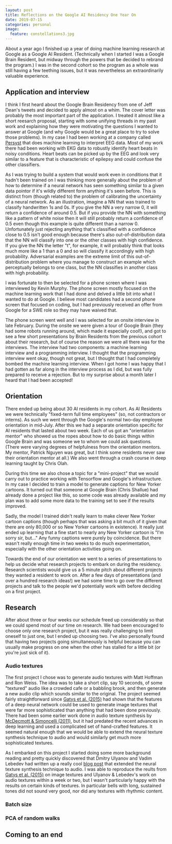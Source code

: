 ```yaml
---
layout: post
title: Reflections on the Google AI Residency One Year On
date: 2019-07-15
categories: personal
image:
  feature: constellations3.jpg
---
```


About a year ago I finished up a year of doing machine learning research at
Google as a Google AI Resident.  (Technically when I started I was a Google
Brain Resident, but midway through the powers that be decided to rebrand the
program.)  I was in the second cohort so the program as a whole was still having
a few teething issues, but it was nevertheless an extraordinarily valuable
experience.

## Application and interview

I think I first heard about the Google Brain Residency from one of Jeff Dean's
tweets and decided to apply almost on a whim.  The cover letter was probably the
most important part of the application.  I treated it almost like a short
reesarch proposal, starting with some unifying threads in my past work and
explaining how they were motivating the questions I wanted to answer at Google
(and why Google would be a great place to try to solve those problems).  In my
case I had been working at a company called [Persyst](https://www.persyst.com)
that does machine learning to interpret EEG data.  Most of my work there had
been working with EKG data to robustly identify heart beats in noisy conditions.
Heart beats can be picked up by the EEG and look very similar to a feature that
is characteristic of epilepsy and could confuse the other classifiers.

As I was trying to build a system that would work even in conditions that it
hadn't been trained on I was thinking more generally about the problem of how to
determine if a neural network has seen something similar to a given data pointor
if it's wildly different form anything it's seen before.  This is distinct from
(though related to) the problem of calibrating the uncertainty of a neural
network.  As an illustration, imagine a NN that was trained to classify
handwritten 1s and 0s.  If you give the NN a very narrow 0, it will return a
confidence of around 0.5.  But if you provide the NN with something like a
pattern of white noise then it will still probably return a confidence of 0.5
even though this example is quite different than a narrow 0.  Unfortunately just
rejecting anything that's classified with a confidence close to 0.5 isn't good
enough because there's also out-of-distribution data that the NN will classify
into one or the other classes with high confidence.  If you give the NN the
letter "t", for example, it will probably think that looks much more like a 1
than a 0 and so will classify it accordingly with high probability.  Adversarial
examples are the extreme limit of this out-of-distribution problem where you
manage to construct an example which perceptually belongs to one class, but the
NN classifies in another class with high probability.

I was fortunate to then be selected for a phone screen where I was interviewed
by Kevin Murphy.  The phone screen mostly focused on the machine learning work
that I had done and delved a little bit into what I wanted to do at Google.  I
believe most candidates had a second phone screen that focused on coding, but I
had previously received an offer from Google for a SWE role so they may have
waived that.

The phone screen went well and I was selected for an onsite interview in late
February.  During the onsite we were given a tour of Google Brain (they had some
robots running around, which made it especially cool!), and got to see a few
short presentations by Brain Residents from the previous cohort about their
research, but of course the reason we were all there was for the interviews.
The interview had two components: a machine learning interview and a programming
interview.  I thought that the programming interview went okay, though not
great, but I thought that I had completely bombed the machine learning
interview.  When I got home I was happy that I had gotten as far along in the
interview process as I did, but was fully prepared to receive a rejection.  But
to my surprise about a month later I heard that I had been accepted!

## Orientation

There ended up being about 30 AI residents in my cohort.  As AI Residents we
were technically "fixed-term full time employees" (so, not contractors or
interns).  As such we went through the Google's normal two-day employee
orientation in mid-July.  After this we had a separate orientation specific for
AI residents that lasted about two week.  Each of us got an "orientation mentor"
who showed us the ropes about how to do basic things within Google Brain and was
someone we to whom we could ask questions.  (There were varying degrees of
helpfulness from the orientation mentors.  My mentor, Patrick Nguyen was great,
but I think some residents never saw their orientation mentor at all.)  We also
went through a crash course in deep learning taught by Chris Olah.

During this time we also chose a topic for a "mini-project" that we would carry
out to practice working with Tensorflow and Google's infrastructure.  In my case
I decided to train a model to generate captions for New Yorker cartoons.  It
turned out that someone at Google Brain (Chris Shallue) had already done a
project like this, so some code was already available and my plan was to add
some more data to the training set to see if the results improved.

Sadly, the model I trained didn't really learn to make clever New Yorker cartoon
captions (though perhaps that was asking a bit much of it given that there are
only 80,000 or so New Yorker cartoons in existence).  It really just ended up
learning that a fine start to nearly any New Yorker cartoon is "I'm sorry sir,
but..."  Any funny captions were purely by coincidence.  But there wasn't really
enough time in two weeks to do much experimentation, especially with the other
orientation activities going on.

Towards the end of our orientation we went to a series of presentations to help
us decide what research projects to embark on during the residency.  Research
scientists would give us a 5 minute pitch about different projects they wanted a
resident to work on.  After a few days of presentations (and over a hundred
research ideas!) we had some time to go over the different projects and talk to
the people we'd potentially work with before deciding on a first project.

## Research

After about three or four weeks our schedule freed up considerably so that we
could spend most of our time on research.  We had been encouraged to choose only
one research project, but it was really challenging to limit oneself to just
one, but I ended up choosing two.  I've also personally found that having two
projects going simultaneously is helpful because you can usually make progress
on one when the other has stalled for a little bit (or you're just sick of it).

### Audio textures

The first project I chose was to generate audio textures with Matt Hoffman and
Ron Weiss.  The idea was to take a short clip, say 10 seconds, of some
"textured" audio like a crowded cafe or a babbling brook, and then generate a
new audio clip which sounds similar to the original.  The project seemed fairly
straightforward since [Gatys et al. (2015)][1] had shown that the features of a
deep neural network could be used to generate image textures that were far more
sophisticated than anything that had been done previously.  There had been some
earlier work done in audio texture synthesis by [McDecmott & Simoncelli
(2011)][2], but it had predated the recent
advances in deep learning and used a complicated set of hand-crafted features.  It seemed
natural enough that we would be able to extend the neural texture synthesis
technique to audio and would similarly get much more sophisticated textures.

As I embarked on this project I started doing some more background reading and
pretty quickly discovered that Dmitry Ulyanov and Vadim Lebedev had written up a
really cool [blog post][3] that extended the neural texture synthesis technique
to audio.  I was able to reproduce the reults from [Gatys et al. (2015)](1) on
image textures and Ulyanov & Lebedev's work on audio textures within a week or
two, but I wasn't particularly happy with the results on certain kinds of
textures.  In particular bells with long, sustained tones did not sound very
good, nor did any textures with rhythmic content.

### Batch size

### PCA of random walks

## Coming to an end

[1]: http://arxiv.org/abs/1505.07376

[2]: https://www.sciencedirect.com/science/article/pii/S0896627311005629

[3]: https://dmitryulyanov.github.io/audio-texture-synthesis-and-style-transfer/
